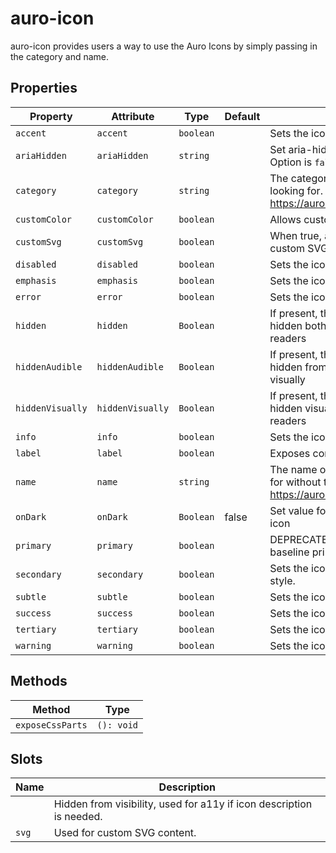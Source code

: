 # auro-icon

auro-icon provides users a way to use the Auro Icons by simply passing in the category and name.

## Properties

| Property         | Attribute        | Type      | Default | Description                                      |
|------------------|------------------|-----------|---------|--------------------------------------------------|
| `accent`         | `accent`         | `boolean` |         | Sets the icon to use the accent style.           |
| `ariaHidden`     | `ariaHidden`     | `string`  |         | Set aria-hidden value. Default is `true`. Option is `false`. |
| `category`       | `category`       | `string`  |         | The category of the icon you are looking for. See https://auro.alaskaair.com/icons/usage. |
| `customColor`    | `customColor`    | `boolean` |         | Allows custom color to be set.                   |
| `customSvg`      | `customSvg`      | `boolean` |         | When true, auro-icon will render a custom SVG inside the default slot. |
| `disabled`       | `disabled`       | `boolean` |         | Sets the icon to use the disabled style.         |
| `emphasis`       | `emphasis`       | `boolean` |         | Sets the icon to use the emphasis style.         |
| `error`          | `error`          | `boolean` |         | Sets the icon to use the error style.            |
| `hidden`         | `hidden`         | `Boolean` |         | If present, the component will be hidden both visually and from screen readers |
| `hiddenAudible`  | `hiddenAudible`  | `Boolean` |         | If present, the component will be hidden from screen readers, but seen visually |
| `hiddenVisually` | `hiddenVisually` | `Boolean` |         | If present, the component will be hidden visually, but still read by screen readers |
| `info`           | `info`           | `boolean` |         | Sets the icon to use the info style.             |
| `label`          | `label`          | `boolean` |         | Exposes content in slot as icon label.           |
| `name`           | `name`           | `string`  |         | The name of the icon you are looking for without the file extension. See https://auro.alaskaair.com/icons/usage. |
| `onDark`         | `onDark`         | `Boolean` | false   | Set value for on-dark version of auro-icon       |
| `primary`        | `primary`        | `boolean` |         | DEPRECATED: Sets the icon to use the baseline primary icon style. |
| `secondary`      | `secondary`      | `boolean` |         | Sets the icon to use the secondary style.        |
| `subtle`         | `subtle`         | `boolean` |         | Sets the icon to use the subtle style.           |
| `success`        | `success`        | `boolean` |         | Sets the icon to use the success style.          |
| `tertiary`       | `tertiary`       | `boolean` |         | Sets the icon to use the tertiary style.         |
| `warning`        | `warning`        | `boolean` |         | Sets the icon to use the warning style.          |

## Methods

| Method           | Type       |
|------------------|------------|
| `exposeCssParts` | `(): void` |

## Slots

| Name  | Description                                      |
|-------|--------------------------------------------------|
|       | Hidden from visibility, used for a11y if icon description is needed. |
| `svg` | Used for custom SVG content.                     |
